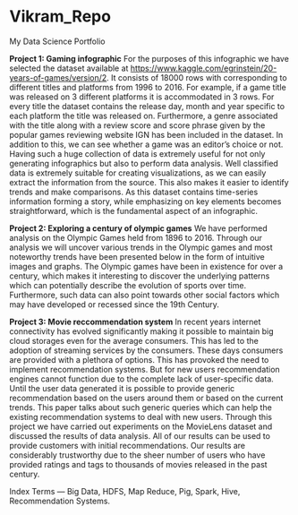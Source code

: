 # Vikram_Repo
My Data Science Portfolio

**Project 1: Gaming infographic**
For the purposes of this infographic we have selected the dataset available at https://www.kaggle.com/egrinstein/20-years-of-games/version/2. It consists of 18000 rows with corresponding to different titles and platforms from 1996 to 2016. For example, if a game title was released on 3 different platforms it is accommodated in 3 rows. For every title the dataset contains the release day, month and year specific to each platform the title was released on. Furthermore, a genre associated with the title along with a review score and score phrase given by the popular games reviewing website IGN has been included in the dataset. In addition to this, we can see whether a game was an editor’s choice or not. Having such a huge collection of data is extremely useful for not only generating infographics but also to perform data analysis. Well classified data is extremely suitable for creating visualizations, as we can easily extract the information from the source. This also makes it easier to identify trends and make comparisons. As this dataset contains time-series information forming a story, while emphasizing on key elements becomes straightforward, which is the fundamental aspect of an infographic.

**Project 2: Exploring a century of olympic games**
We have performed analysis on the Olympic Games held from 1896 to 2016. Through our analysis we will uncover various trends in the Olympic games and most noteworthy trends have been presented below in the form of intuitive images and graphs. The Olympic games have been in existence for over a century, which makes it interesting to discover the underlying patterns which can potentially describe the evolution of sports over time. Furthermore, such data can also point towards other social factors which may have developed or recessed since the 19th Century.

**Project 3: Movie reccommendation system**
In recent years internet connectivity has evolved significantly making it possible to maintain big cloud storages even for the average consumers. This has led to the adoption of streaming services by the consumers. These days consumers are provided with a plethora of options. This has provoked the need to implement recommendation systems. But for new users recommendation engines cannot function due to the complete lack of user-specific data. Until the user data generated it is possible to provide generic recommendation based on the users around them or based on the current trends. This paper talks about such generic queries which can help the existing recommendation systems to deal with new users. Through this project we have carried out experiments on the MovieLens dataset and discussed the results of data analysis. All of our results can be used to provide customers with initial recommendations. Our results are considerably trustworthy due to the sheer number of users who have provided ratings and tags to thousands of movies released in the past century.

Index Terms — Big Data, HDFS, Map Reduce, Pig, Spark, Hive, Recommendation Systems.

